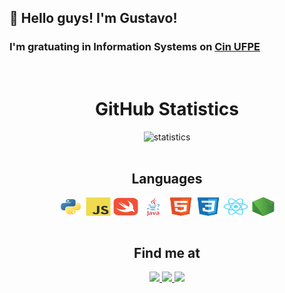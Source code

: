 ## 👋 Hello guys! I'm Gustavo!
### I'm gratuating in Information Systems on [Cin UFPE](https://portal.cin.ufpe.br/)


<div align="center">
  <div style="display: inline_block"><br></div>
  <h1 align="center"> GitHub Statistics </h1>
  <img alt="statistics" height="150" src="https://github-readme-stats.vercel.app/api/top-langs/?username=gustavo-ghcs&layout=compact&langs_count=16&theme=dracula">
</div>
  
<div align="center">
  <div style="display: inline_block"><br></div>
  <h2 align="center"> Languages </h2>
  <img align="center" height="30" width="40" alt="python-icon" src="https://raw.githubusercontent.com/devicons/devicon/master/icons/python/python-original.svg">
  <img align="center" height="30" width="40" alt="js-icon" src="https://raw.githubusercontent.com/devicons/devicon/master/icons/javascript/javascript-original.svg">
  <img align="center" height="30" width="40" alt="swift-icon" src="https://github.com/devicons/devicon/blob/master/icons/swift/swift-original.svg">
  <img align="center" height="30" width="40" alt="java-icon" src="https://github.com/devicons/devicon/blob/master/icons/java/java-original-wordmark.svg">
  <img align="center" height="30" width="40" alt="html5-icon" src="https://github.com/devicons/devicon/blob/master/icons/html5/html5-original.svg">
  <img align="center" height="30" width="40" alt="css-icon" src="https://github.com/devicons/devicon/blob/master/icons/css3/css3-original.svg">
  <img align="center" height="30" width="40" alt="react-icon" src="https://github.com/devicons/devicon/blob/master/icons/react/react-original.svg">
  <img align="center" height="30" width="40" alt="nodejs-icon" src="https://raw.githubusercontent.com/devicons/devicon/master/icons/nodejs/nodejs-original.svg">
</div>

<div align="center">
  <div style="display: inline_block"><br></div>
  <h2 align="center"> Find me at </h2>
  <a href="mailto: ghv.guga@gmail.com" target="_blank">
    <img width="29" src="https://github.com/LuigiGf/LuigiGf/blob/main/gmail.svg">
  </a>
  <a href="https://instagram.com/ghvguga" target="_blank">
    <img width="25" src="https://github.com/LuigiGf/LuigiGf/blob/main/instagram.png">
  </a>
  <a href="http://linkedin.com/in/gustavo-de-hollanda/" target="_blank">
    <img width="25" src="https://github.com/LuigiGf/LuigiGf/blob/main/linkedin.svg">
  </a>
</div>
